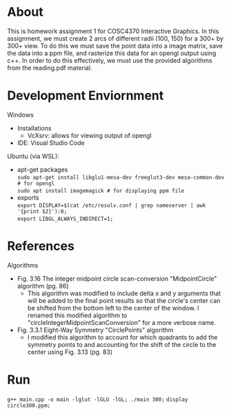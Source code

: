 # About
This is homework assignment 1 for COSC4370 Interactive Graphics. In this assignment, we must create 2 arcs of different radii (100, 150) for a 300+ by 300+ view. To do this we must save the point data into a image matrix, save the data into a ppm file, and rasterize this data for an opengl output using c++. In order to do this effectively, we must use the provided algorithms from the reading.pdf material.

# Development Enviornment
Windows<br/>
  * Installations<br/>
    * VcXsrv: allows for viewing output of opengl<br/>
  * IDE: Visual Studio Code<br/>

Ubuntu (via WSL):<br/>
  * apt-get packages<br/>
    ```sudo apt-get install libglu1-mesa-dev freeglut3-dev mesa-common-dev # for opengl```<br/>
    ```sudo apt install imagemagick # for displaying ppm file```<br/>
  * exports<br/>
    ```export DISPLAY=$(cat /etc/resolv.conf | grep nameserver | awk '{print $2}'):0;```<br/>
    ```export LIBGL_ALWAYS_INDIRECT=1;```<br/>

# References
Algorithms<br/>
  * Fig. 3.16 The integer midpoint circle scan-conversion "MidpointCircle" algorithm (pg. 86)<br/>
      * This algorithm was modified to include delta x and y arguments that will be added to the final point results so that the circle's center can be shifted from the bottom left to the center of the window. I renamed this modified algorithm to "circleIntegerMidpointScanConversion" for a more verbose name.<br/>
  * Fig. 3.3.1 Eight-Way Symmetry "CirclePoints" algorithm<br/>
      * I modified this algorithm to account for which quadrants to add the symmetry points to and accounting for the shift of the circle to the center using Fig. 3.13 (pg. 83)<br/>

# Run
```g++ main.cpp -o main -lglut -lGLU -lGL; ./main 300;```
```display circle300.ppm;```
